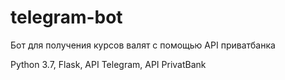 # telegram-bot
Бот для получения курсов валят с помощью API приватбанка

Python 3.7, Flask, API Telegram, API PrivatBank
